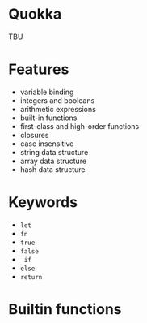 # Quokka

TBU

# Features

- variable binding
- integers and booleans
- arithmetic expressions
- built-in functions
- first-class and high-order functions
- closures
- case insensitive
- string data structure
- array data structure
- hash data structure

# Keywords

- `let`
- `fn`
- `true`
- `false`
- ` if`
- `else`
- `return`

# Builtin functions
